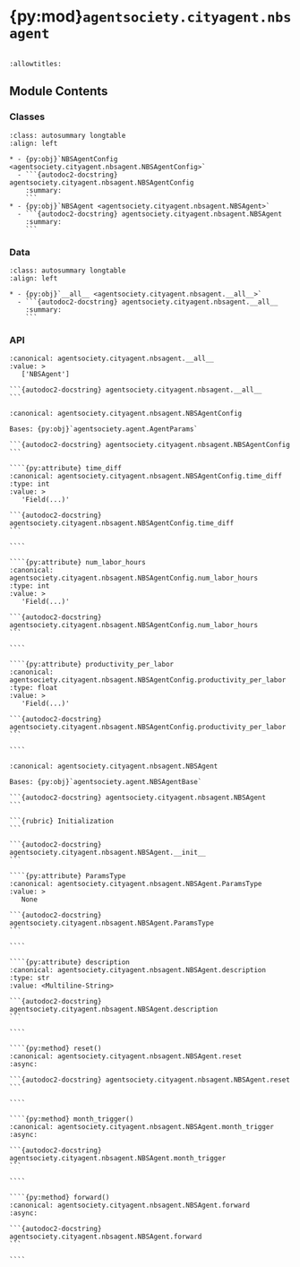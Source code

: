 # {py:mod}`agentsociety.cityagent.nbsagent`

```{py:module} agentsociety.cityagent.nbsagent
```

```{autodoc2-docstring} agentsociety.cityagent.nbsagent
:allowtitles:
```

## Module Contents

### Classes

````{list-table}
:class: autosummary longtable
:align: left

* - {py:obj}`NBSAgentConfig <agentsociety.cityagent.nbsagent.NBSAgentConfig>`
  - ```{autodoc2-docstring} agentsociety.cityagent.nbsagent.NBSAgentConfig
    :summary:
    ```
* - {py:obj}`NBSAgent <agentsociety.cityagent.nbsagent.NBSAgent>`
  - ```{autodoc2-docstring} agentsociety.cityagent.nbsagent.NBSAgent
    :summary:
    ```
````

### Data

````{list-table}
:class: autosummary longtable
:align: left

* - {py:obj}`__all__ <agentsociety.cityagent.nbsagent.__all__>`
  - ```{autodoc2-docstring} agentsociety.cityagent.nbsagent.__all__
    :summary:
    ```
````

### API

````{py:data} __all__
:canonical: agentsociety.cityagent.nbsagent.__all__
:value: >
   ['NBSAgent']

```{autodoc2-docstring} agentsociety.cityagent.nbsagent.__all__
```

````

`````{py:class} NBSAgentConfig
:canonical: agentsociety.cityagent.nbsagent.NBSAgentConfig

Bases: {py:obj}`agentsociety.agent.AgentParams`

```{autodoc2-docstring} agentsociety.cityagent.nbsagent.NBSAgentConfig
```

````{py:attribute} time_diff
:canonical: agentsociety.cityagent.nbsagent.NBSAgentConfig.time_diff
:type: int
:value: >
   'Field(...)'

```{autodoc2-docstring} agentsociety.cityagent.nbsagent.NBSAgentConfig.time_diff
```

````

````{py:attribute} num_labor_hours
:canonical: agentsociety.cityagent.nbsagent.NBSAgentConfig.num_labor_hours
:type: int
:value: >
   'Field(...)'

```{autodoc2-docstring} agentsociety.cityagent.nbsagent.NBSAgentConfig.num_labor_hours
```

````

````{py:attribute} productivity_per_labor
:canonical: agentsociety.cityagent.nbsagent.NBSAgentConfig.productivity_per_labor
:type: float
:value: >
   'Field(...)'

```{autodoc2-docstring} agentsociety.cityagent.nbsagent.NBSAgentConfig.productivity_per_labor
```

````

`````

`````{py:class} NBSAgent(id: int, name: str, toolbox: agentsociety.agent.AgentToolbox, memory: agentsociety.memory.Memory, agent_params: typing.Optional[agentsociety.cityagent.nbsagent.NBSAgentConfig] = None, blocks: typing.Optional[list[agentsociety.agent.block.Block]] = None)
:canonical: agentsociety.cityagent.nbsagent.NBSAgent

Bases: {py:obj}`agentsociety.agent.NBSAgentBase`

```{autodoc2-docstring} agentsociety.cityagent.nbsagent.NBSAgent
```

```{rubric} Initialization
```

```{autodoc2-docstring} agentsociety.cityagent.nbsagent.NBSAgent.__init__
```

````{py:attribute} ParamsType
:canonical: agentsociety.cityagent.nbsagent.NBSAgent.ParamsType
:value: >
   None

```{autodoc2-docstring} agentsociety.cityagent.nbsagent.NBSAgent.ParamsType
```

````

````{py:attribute} description
:canonical: agentsociety.cityagent.nbsagent.NBSAgent.description
:type: str
:value: <Multiline-String>

```{autodoc2-docstring} agentsociety.cityagent.nbsagent.NBSAgent.description
```

````

````{py:method} reset()
:canonical: agentsociety.cityagent.nbsagent.NBSAgent.reset
:async:

```{autodoc2-docstring} agentsociety.cityagent.nbsagent.NBSAgent.reset
```

````

````{py:method} month_trigger()
:canonical: agentsociety.cityagent.nbsagent.NBSAgent.month_trigger
:async:

```{autodoc2-docstring} agentsociety.cityagent.nbsagent.NBSAgent.month_trigger
```

````

````{py:method} forward()
:canonical: agentsociety.cityagent.nbsagent.NBSAgent.forward
:async:

```{autodoc2-docstring} agentsociety.cityagent.nbsagent.NBSAgent.forward
```

````

`````

